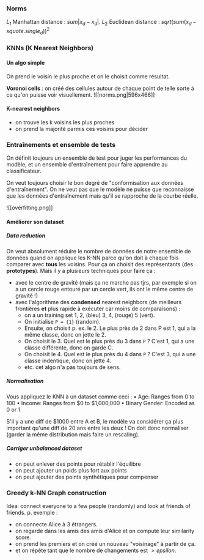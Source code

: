 ### Norms

$L_1$ Manhattan distance : $sum |x_d - x_d|$.
$L_2$ Euclidean distance : $sqrt(sum (x_d - x quote.single_d))^2$

### KNNs (K Nearest Neighbors)

#### Un algo simple

On prend le voisin le plus proche et on le choisit comme résultat.

**Voronoi cells** : on créé des cellules autour de chaque point de telle sorte à ce qu'on puisse voir visuellement.
![[norms.png|596x466]]

#### K-nearest neighbors

- on trouve les k voisins les plus proches
- on prend la majorité parmis ces voisins pour décider
### Entraînements et ensemble de tests

On définit toujours un ensemble de test pour juger les performances du modèle, et un ensemble d'entraînement pour faire apprendre au classificateur.

On veut toujours choisir le bon degré de "conformisation aux données d'entraînement". On ne veut pas que le modèle ne puisse que reconnaisse que les données d'entraînement mais qu'il se rapproche de la courbe réelle.

![[overfitting.png]]
#### Améliorer son dataset

##### Data reduction

On veut absolument réduire le nombre de données de notre ensemble de données quand on applique les K-NN parce qu'on doit à chaque fois comparer avec **tous** les voisins. Pour ça on choisit des représentants (des **prototypes**). Mais il y a plusieurs techniques pour faire ça :
- avec le centre de gravité (mais ça ne marche pas tjrs, par exemple si on a un cercle rouge entouré par un cercle vert, ils ont le même centre de gravité !)
- avec l'algorithme des **condensed** nearest neighbors (de meilleurs frontières **et** plus rapide à exécuter car moins de comparaisons) :
	- on a un training set 1, 2, (bleu) 3, 4, (rouge) 5 (vert).
	- On initialise `P = {1}` (random).
	- Ensuite, on choisit p. ex. le 2. Le plus près de 2 dans P est 1, qui a la même classe, donc on jette le 2.
	- On choisit le 3. Quel est le plus près du 3 dans `P` ? C'est 1, qui a une classe différente, donc on garde C.
	- On choisit le 4. Quel est le plus près du 4 dans `P` ? C'est 3, qui a une classe indentique, donc on jette 4.
	- etc. cet algo n'a pas toujours de sens.
##### Normalisation

Vous appliquez le KNN à un dataset comme ceci : 
• Age: Ranges from 0 to 100
• Income: Ranges from $0 to $1,000,000
• Binary Gender: Encoded as 0 or 1

S'il y a une diff de $1000 entre A et B, le modèle va considérer ça plus important qu'une diff de 20 ans entre les deux ! On doit donc normaliser (garder la même distribution mais faire un rescaling).
##### Corriger unbalanced dataset

- on peut enlever des points pour rétablir l'équilibre
- on peut ajouter un poids plus fort aux points 
- on peut ajouter des points synthétiques pour compenser

### Greedy k-NN Graph construction

Idea: connect everyone to a few people (randomly) and look at friends of friends.
p. exemple :
- on connecte Alice à 3 étrangers.
- on regarde dans les amis des amis d'Alice et on compute leur similarity score.
- on prend les premiers et on créé un nouveau "voisinage" à partir de ça.
- et on répète tant que le nombre de changements est $>epsilon$.